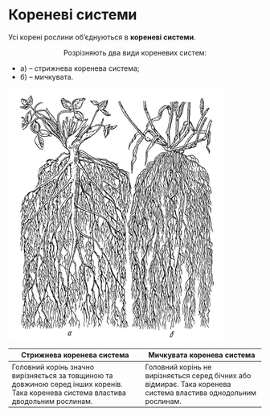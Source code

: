 
# Кореневi системи
Усi коренi рослини об’єднуються в **кореневi системи**.
<p align="center">Розрiзняють два види кореневих систем:</p>
<ul>
<li>а) – стрижнева коренева система;</li> 
<li>б) – мичкувата.</li>
</ul>

<img src="11.png" alt="Стрижнева та мичкувата кореневі системи" class="image"/>

| Стрижнева коренева система | Мичкувата коренева система |
| -- | -- |
| Головний корiнь значно вирiзняється за товщиною та довжиною серед iнших коренiв. Така коренева система властива дводольним рослинам. | Головний корiнь не вирiзняється серед бiчних або вiдмирає. Така коренева система властива однодольним рослинам. |
